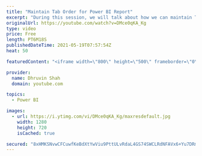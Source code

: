 ```yaml
---
title: "Maintain Tab Order for Power BI Report"
excerpt: "During this session, we will talk about how we can maintain Tab Order for Power BI Report. From a report accessibility standpoint, it is necessary to maintain tab order for our Power BI Report. Sometimes when end users are accessing the Power BI Report, they are using keyboard key “Tab” to move between"
originalUrl: https://youtube.com/watch?v=DMce0qKA_Kg
type: video
price: Free
length: PT6M18S
publishedDateTime: 2021-05-19T07:57:54Z
heat: 50

featuredContent: "<iframe width=\"800\" height=\"500\" frameborder=\"0\" src=\"https://www.youtube.com/embed/DMce0qKA_Kg\" allow=\"accelerometer; autoplay; encrypted-media; gyroscope; picture-in-picture\" allowfullscreen></iframe>"

provider:
  name: Dhruvin Shah
  domain: youtube.com

topics:
  - Power BI

images:
  - url: https://i.ytimg.com/vi/DMce0qKA_Kg/maxresdefault.jpg
    width: 1280
    height: 720
    isCached: true

secured: "8xHMKSNvwCFCuwfKeBdXtYwViu9PttULvRdaL4GS74SWCLRdNFAVx6+Yu7DRm1OTA/04DGMR9CpgtcDjCQH/CvR86QNgj2/IAJGh76vDKkIsmA7PDIM99AlQ69i0/Sfi61XYZCsJhT8qWRcz9DsP19UK1Q+6k2hiqFZIV6gHrvruSJHWzvUmOu6Joo1jFHqSvZvEYcInOsEQHq+cAmLFWwFj0bFlpHypWx2ntv65a7/AroYhsmVpr/irpVH6m/KEM+0ZSkoD1+mcZw8AJKBuZwwxkwE0pdd2SMrohbusrvTw67fqBqV/rnCPqqM+4VlM5KFuDe1l5gS9EfMN9ofvEevxkxepuYb3ivWseBG5n4vZ7v0omc1k1VO0nXd3O3KFgRzpxrmN/OacC6kHvpxunUopLgFgidnpbR9qm249nCA=;YE5EsLuDMyQRWsd3+mbo6Q=="
---
```


